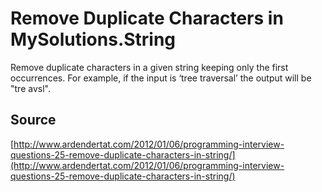 # Remove Duplicate Characters in MySolutions.String

Remove duplicate characters in a given string keeping only the first occurrences. For example, if the input is ‘tree traversal’ the output will be "tre avsl".

## Source

[http://www.ardendertat.com/2012/01/06/programming-interview-questions-25-remove-duplicate-characters-in-string/](http://www.ardendertat.com/2012/01/06/programming-interview-questions-25-remove-duplicate-characters-in-string/)
